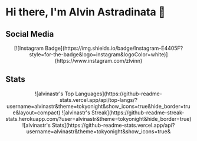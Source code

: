# Hi there, I'm Alvin Astradinata 👋

## Social Media

<div align="center">
[![Instagram Badge](https://img.shields.io/badge/Instagram-E4405F?style=for-the-badge&logo=instagram&logoColor=white)](https://www.instagram.com/zlvinn)
</div>

## Stats

<div align="center">
  ![alvinastr's Top Languages](https://github-readme-stats.vercel.app/api/top-langs/?username=alvinastr&theme=tokyonight&show_icons=true&hide_border=true&layout=compact)
  ![alvinastr's Streak](https://github-readme-streak-stats.herokuapp.com/?user=alvinastr&theme=tokyonight&hide_border=true)
  ![alvinastr's Stats](https://github-readme-stats.vercel.app/api?username=alvinastr&theme=tokyonight&show_icons=true&
